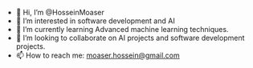 - 👋 Hi, I’m @HosseinMoaser
- 👀 I’m interested in software development and AI
- 🌱 I’m currently learning Advanced machine learning techniques.
- 💞️ I’m looking to collaborate on AI projects and software development projects.
- 📫 How to reach me: moaser.hossein@gmail.com 

<!---
HosseinMoaser/HosseinMoaser is a ✨ special ✨ repository because its `README.md` (this file) appears on your GitHub profile.
You can click the Preview link to take a look at your changes.
--->
